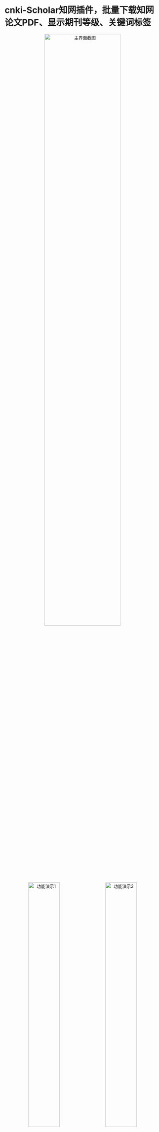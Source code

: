 # cnki-Scholar知网插件，批量下载知网论文PDF、显示期刊等级、关键词标签

<div align="center">
  <img width="70%" src="https://github.com/user-attachments/assets/6e6dace1-9174-42e8-8cd4-996396e7a506" alt="主界面截图" />
  <img width="45%" src="https://github.com/user-attachments/assets/ba10c22f-6836-4021-9882-79a35d5f4e7e" alt="功能演示1" style="margin: 10px;" />
  <img width="45%" src="https://github.com/user-attachments/assets/bfd5d72b-7fe1-4099-b286-733f466e24b5" alt="功能演示2" style="margin: 10px;" />
  <img width="45%" src="https://github.com/user-attachments/assets/056f506c-1e0e-4e53-8c38-5941a62f96a1" alt="功能演示3" style="margin: 10px;" />
</div>

一款专为CNKI（中国知网）设计的浏览器插件，提供更便捷的文献下载和阅读体验。

## ✨ 新增功能
- 支持外文期刊显示
- 支持SCI、SSCI、CSCD、北大核心、中科院分区表、JCR分区表等主流分区
- 支持检测英文文献DOI号，自动匹配多来源下载链接
- 关键词标签显示，支持点击关键词跳转

## ✨ 核心功能

### 一键下载按钮
- 在每个文献标题旁添加「下载」按钮
- 支持期刊论文和学位论文PDF下载
- 自动识别最优下载链接

### 智能摘要预览
- 鼠标悬停文献标题即可查看摘要
- 自动加载并格式化摘要内容
- 支持长摘要自动换行显示

### 批量下载管理
- 添加「下载所有PDF」按钮
- 智能排队下载，避免被封禁
- 实时显示下载进度和失败统计

### 期刊标签系统
- 自动标注核心期刊、EI收录、WJCI分区等标签
- 显示期刊影响因子(iF)
- 彩色标签分类，一目了然

## Chrome浏览器安装
1. enge浏览器地址栏输入:`edge://extensions/`或者chrome浏览器地址栏输入：`chrome://extensions/`
2. 开启右上角「开发人员模式」
![dbdf576adc664da4b021ff103ee64926](https://github.com/user-attachments/assets/f9b0e1e6-7698-41e4-997b-1d7f91ad0f64)
4. 点击「加载已解压的扩展程序」
5. 选择插件文件夹
6. 启用插件
![22d0eedd4d8de45212b155821a56b41b](https://github.com/user-attachments/assets/a404e3e6-6884-459a-a682-7c8a01eb7031)

## 🎨 界面优化

- 表格内容左对齐，阅读更舒适
- 响应式设计，适配不同屏幕
- 简洁美观的按钮和标签样式

## ⚙️ 兼容性

- 支持Chrome、Edge等Chromium内核浏览器
- 适配CNKI新版和旧版、国际版界面
- 自动更新，持续优化

---

📌 **提示**：使用前请确保已登录CNKI账号并拥有下载权限



